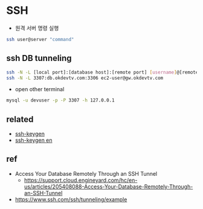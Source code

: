 # SSH

- 원격 서버 명령 실행

```sh
ssh user@server "command"
```

## ssh DB tunneling
```sh
ssh -N -L [local port]:[database host]:[remote port] [username]@[remote host]
ssh -N -L 3307:db.okdevtv.com:3306 ec2-user@gw.okdevtv.com
```

- open other terminal

```sh
mysql -u devuser -p -P 3307 -h 127.0.0.1
```

## related
- [ssh-keygen](/mib/ssh/keygen)
- [ssh-keygen en](/mib/ssh/keygen_en)

## ref
- Access Your Database Remotely Through an SSH Tunnel
  - https://support.cloud.engineyard.com/hc/en-us/articles/205408088-Access-Your-Database-Remotely-Through-an-SSH-Tunnel
- https://www.ssh.com/ssh/tunneling/example
